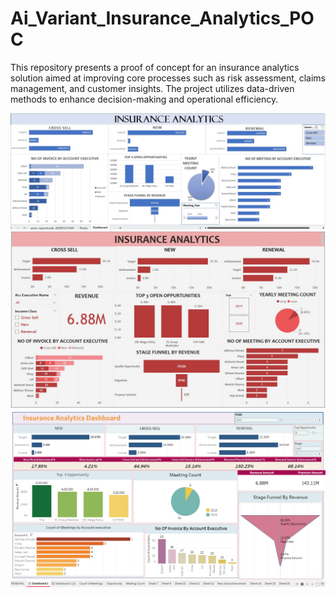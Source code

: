 # Ai_Variant_Insurance_Analytics_POC
This repository presents a proof of concept for an insurance analytics solution aimed at improving core processes such as risk assessment, claims management, and customer insights. The project utilizes data-driven methods to enhance decision-making and operational efficiency.

![image](https://github.com/MallikaUppuganti/Ai_Variant_Insurance_Analytics_POC/blob/main/Insurance%20Analytics_POC_Excel.jpg)
![image](https://github.com/MallikaUppuganti/Ai_Variant_Insurance_Analytics_POC/blob/main/Insurance%20Analytics_POC_PowerBI.jpg)
![image](https://github.com/MallikaUppuganti/Ai_Variant_Insurance_Analytics_POC/blob/main/Insurance%20Analytics_POC_Tableau.jpg)
